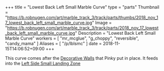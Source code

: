 +++
title = "Lowest Back Left Small Marble Curve"
type = "parts"
Thumbnail = "https://b.robnugen.com/art/marble_track_3/track/parts/thumbs/2018_nov_17_lowest_back_left_small_marble_curve.jpg"
Image = "https://b.robnugen.com/art/marble_track_3/track/parts/2018_nov_17_lowest_back_left_small_marble_curve.jpg"
Description = "Lowest Back Left Small Marble Curve"
workers = [
    "mr_mcglue",
    "g_choppy",
    "reversible",
    "candy_mama"
]
Aliases = [
    "/p/lblsmc"
]
date = 2018-11-15T14:06:52+09:00
+++

This curve comes after the [Decorative Walls](/parts/decorative_walls_after_the_lowest_small-medium_splitter/) that Pinky put in place.  It feeds into the [Left Side Small Landing Zone](/parts/left_side_small_landing_zone/)
